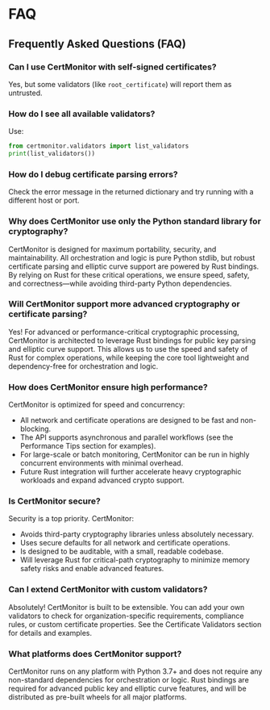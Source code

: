 # FAQ

## Frequently Asked Questions (FAQ)

### Can I use CertMonitor with self-signed certificates?

Yes, but some validators (like `root_certificate`) will report them as untrusted.

### How do I see all available validators?

Use:
```python
from certmonitor.validators import list_validators
print(list_validators())
```

### How do I debug certificate parsing errors?

Check the error message in the returned dictionary and try running with a different host or port.

### Why does CertMonitor use only the Python standard library for cryptography?

CertMonitor is designed for maximum portability, security, and maintainability. All orchestration and logic is pure Python stdlib, but robust certificate parsing and elliptic curve support are powered by Rust bindings. By relying on Rust for these critical operations, we ensure speed, safety, and correctness—while avoiding third-party Python dependencies.

### Will CertMonitor support more advanced cryptography or certificate parsing?

Yes! For advanced or performance-critical cryptographic processing, CertMonitor is architected to leverage Rust bindings for public key parsing and elliptic curve support. This allows us to use the speed and safety of Rust for complex operations, while keeping the core tool lightweight and dependency-free for orchestration and logic.

### How does CertMonitor ensure high performance?

CertMonitor is optimized for speed and concurrency:
- All network and certificate operations are designed to be fast and non-blocking.
- The API supports asynchronous and parallel workflows (see the Performance Tips section for examples).
- For large-scale or batch monitoring, CertMonitor can be run in highly concurrent environments with minimal overhead.
- Future Rust integration will further accelerate heavy cryptographic workloads and expand advanced crypto support.

### Is CertMonitor secure?

Security is a top priority. CertMonitor:
- Avoids third-party cryptography libraries unless absolutely necessary.
- Uses secure defaults for all network and certificate operations.
- Is designed to be auditable, with a small, readable codebase.
- Will leverage Rust for critical-path cryptography to minimize memory safety risks and enable advanced features.

### Can I extend CertMonitor with custom validators?

Absolutely! CertMonitor is built to be extensible. You can add your own validators to check for organization-specific requirements, compliance rules, or custom certificate properties. See the Certificate Validators section for details and examples.

### What platforms does CertMonitor support?

CertMonitor runs on any platform with Python 3.7+ and does not require any non-standard dependencies for orchestration or logic. Rust bindings are required for advanced public key and elliptic curve features, and will be distributed as pre-built wheels for all major platforms.
